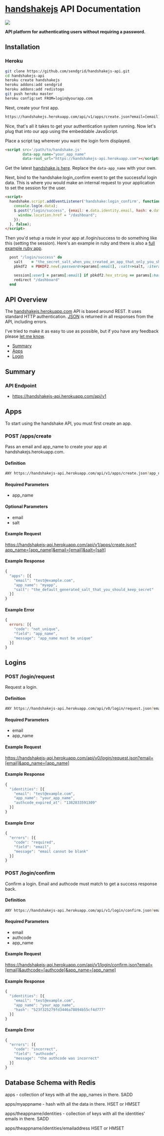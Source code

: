 # [handshakejs](https://handshakejs.herokuapp.com) API Documentation

![](https://rawgithub.com/handshakejs/handshakejs-script/master/handshakejs.svg)

**API platform for authenticating users without requiring a password.**

## Installation

### Heroku

```bash
git clone https://github.com/sendgrid/handshakejs-api.git
cd handshakejs-api
heroku create handshakejs
heroku addons:add sendgrid
heroku addons:add redistogo
git push heroku master
heroku config:set FROM=login@yourapp.com
```

Next, create your first app.

```bash
https://handshakejs.herokuapp.com/api/v1/apps/create.json?email=[email]&app_name=[app_name]
```

Nice, that's all it takes to get your authentication system running. Now let's plug that into our app using the embeddable JavaScript.

Place a script tag wherever you want the login form displayed.  

```html
<script src='/path/to/handshake.js' 
        data-app_name="your_app_name" 
        data-root_url="https://handshakejs-api.herokuapp.com"></script>
```

Get the latest [handshake.js here](https://github.com/sendgrid/handshakejs-script/blob/master/build/handshake.js). Replace the `data-app_name` with your own.

Next, bind to the handshake:login_confirm event to get the successful login data. This is where you would make an internal request to your application to set the session for the user.

```html
<script>
  handshake.script.addEventListener('handshake:login_confirm', function(e) {
    console.log(e.data);
    $.post("/login/success", {email: e.data.identity.email, hash: e.data.identity.hash}, function(data) {
      window.location.href = "/dashboard";
    });    
  }, false); 
</script>
```

Then you'd setup a route in your app at /login/success to do something like this (setting the session). Here's an example in ruby and there is also a [full example ruby app](https://github.com/handshakejs/handshakejs-example-ruby).

```ruby
  post "/login/success" do
    salt    = "the_secret_salt_when_you_created_an_app_that_only_you_should_know"
    pbkdf2  = PBKDF2.new(:password=>params[:email], :salt=>salt, :iterations=>1000, :key_length => 16, :hash_function => "sha1")

    session[:user] = params[:email] if pbkdf2.hex_string == params[:hash]
    redirect "/dashboard"
  end
```

## API Overview

The [handshakejs.herokuapp.com](https://handshakejs.herokuapp.com) API is based around REST. It uses standard HTTP authentication. [JSON](https://www.json.org/) is returned in all responses from the API, including errors.

I've tried to make it as easy to use as possible, but if you have any feedback please [let me know](mailto:scott@scottmotte.com).

* [Summary](#summary)
* [Apps](#apps)
* [Login](#login)

## Summary

### API Endpoint

* https://handshakejs-api.herokuapp.com/api/v1

## Apps

To start using the handshake API, you must first create an app.

### POST /apps/create

Pass an email and app_name to create your app at handshakejs.herokuapp.com.

#### Definition

```bash
ANY https://handshakejs-api.herokuapp.com/api/v1/apps/create.json?app_name=[app_name]&email=[email]&salt=[salt]
```

#### Required Parameters

* app_name

#### Optional Parameters

* email
* salt

#### Example Request

<https://handshakejs-api.herokuapp.com/api/v1/apps/create.json?app_name=[app_name]&email=[email]&salt=[salt]>

#### Example Response
```javascript
{
  "apps": [{
    "email": "test@example.com",
    "app_name": "myapp",
    "salt": "the_default_generated_salt_that_you_should_keep_secret"
  }]
}
```

#### Example Error
```javascript
{
  errors: [{
    "code": "not_unique",
    "field": "app_name",
    "message": "app_name must be unique"
  }]
}
```

## Logins

### POST /login/request

Request a login.

#### Definition

```bash
ANY https://handshakejs-api.herokuapp.com/api/v0/login/request.json?email=[email]&app_name=[app_name]
```

#### Required Parameters

* email
* app_name

#### Example Request

<https://handshakejs-api.herokuapp.com/api/v0/login/request.json?email=[email]&app_name=[app_name]>

#### Example Response
```javascript
{
  "identities": [{
    "email": "test@example.com",
    "app_name": "your_app_name",
    "authcode_expired_at": "1382833591309"
  }]
}
```

#### Example Error
```javascript
{
  "errors": [{
    "code": "required",
    "field": "email",
    "message": "email cannot be blank"
  }]
}
```

### POST /login/confirm

Confirm a login. Email and authcode must match to get a success response back. 

#### Definition

```bash
ANY https://handshakejs-api.herokuapp.com/api/v1/login/confirm.json?email=[email]&authcode=[authcode]&app_name=[app_name]
```

#### Required Parameters

* email
* authcode
* app_name

#### Example Request

<https://handshakejs-api.herokuapp.com/api/v1/login/confirm.json?email=[email]&authcode=[authcode]&app_name=[app_name]>

#### Example Response
```javascript
{
  "identities": [{
    "email": "test@example.com",
    "app_name": "your_app_name",
    "hash": "523f325279fd3446a78894b55cf4d777"
  }]
}
```

#### Example Error
```javascript
{
  "errors": [{
    "code": "incorrect",
    "field": "authcode",
    "message": "the authcode was incorrect"
  }]
}
```

## Database Schema with Redis

apps - collection of keys with all the app_names in there. SADD

apps/myappname - hash with all the data in there. HSET or HMSET

apps/theappname/identities - collection of keys with all the identities' emails in there. SADD

apps/theappname/identities/emailaddress HSET or HMSET

